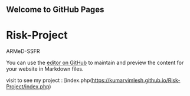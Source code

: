 ## Welcome to GitHub Pages
# Risk-Project
ARMeD-SSFR

You can use the [editor on GitHub](https://github.com/kumarvimlesh/Risk-Project/edit/master/README.md) to maintain and preview the content for your website in Markdown files.

visit to see my project : [index.php(https://kumarvimlesh.github.io/Risk-Project/index.php)
